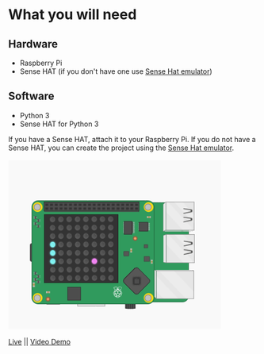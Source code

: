 # What you will need #
 ## Hardware ##
 <ul>
  <li>Raspberry Pi</li>
  <li>Sense HAT (if you don't have one use <a href="https://trinket.io/sense-hat">Sense Hat emulator</a>)</li>
 </ul>
 
 ## Software ##
 <ul>
<li>Python 3</li>
  <li>Sense HAT for Python 3</li>
  </ul>
  
  If you have a Sense HAT, attach it to your Raspberry Pi.
  If you do not have a Sense HAT, you can create the project using the <a href="https://trinket.io/sense-hat">Sense Hat emulator</a>.
  <br>
  <br>
<img src="image.png">

<a href="https://trinket.io/python/b0343eabc2?outputOnly=true">Live</a> ||
<a href="https://youtu.be/oxy6Na4AWis">Video Demo</a>
